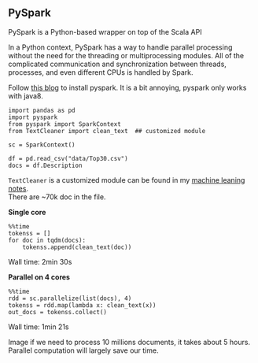 ## PySpark
PySpark is a Python-based wrapper on top of the Scala API

In a Python context, PySpark has a way to handle parallel processing
without the need for the threading or multiprocessing modules.
All of the complicated communication and synchronization
between threads, processes, and even different CPUs is handled by Spark.

Follow [this blog](https://sharing.luminis.eu/blog/how-to-install-pyspark-and-apache-spark-on-macos/) to install pyspark.
It is a bit annoying, pyspark only works with java8.

```
import pandas as pd
import pyspark
from pyspark import SparkContext
from TextCleaner import clean_text  ## customized module

sc = SparkContext()

df = pd.read_csv("data/Top30.csv")
docs = df.Description
```
`TextCleaner` is a customized module can be found in my [machine leaning notes](https://mlnlp.readthedocs.io/en/latest/Data-cleaning.html).<br>
There are ~70k doc in the file.

**Single core**
```
%%time
tokenss = []
for doc in tqdm(docs):
    tokenss.append(clean_text(doc))
```
Wall time: 2min 30s

**Parallel on 4 cores**
```
%%time
rdd = sc.parallelize(list(docs), 4)
tokenss = rdd.map(lambda x: clean_text(x))
out_docs = tokenss.collect()
```
Wall time: 1min 21s

Image if we need to process 10 millions documents, it takes about 5 hours.<br>
Parallel computation will largely save our time.

